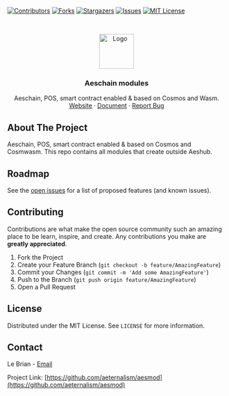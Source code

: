 [![Contributors][contributors-shield]][contributors-url]
[![Forks][forks-shield]][forks-url]
[![Stargazers][stars-shield]][stars-url]
[![Issues][issues-shield]][issues-url]
[![MIT License][license-shield]][license-url]


<!-- PROJECT LOGO -->
<br />
<p align="center">
  <a href="https://github.com/aeternalism/aesmod">
    <img src="https://avatars0.githubusercontent.com/u/75020642" alt="Logo" width="80" height="80">
  </a>

  <h3 align="center">Aeschain modules</h3>

  <p align="center">
    Aeschain, POS, smart contract enabled & based on Cosmos and Wasm.
    <br />
    <a href="https://aeternalism.com">Website</a>
    ·
    <a href="https://docs.aeternalism.com">Document</a>
    ·
    <a href="https://github.com/aeternalism/aesmod/issues">Report Bug</a>
  </p>
</p>


<!-- ABOUT THE PROJECT -->
## About The Project

Aeschain, POS, smart contract enabled & based on Cosmos and Cosmwasm. This repo contains all modules that create outside Aeshub.

<!-- ROADMAP -->
## Roadmap

See the [open issues](https://github.com/aeternalism/aesmod/issues) for a list of proposed features (and known issues).



<!-- CONTRIBUTING -->
## Contributing

Contributions are what make the open source community such an amazing place to be learn, inspire, and create. Any contributions you make are **greatly appreciated**.

1. Fork the Project
2. Create your Feature Branch (`git checkout -b feature/AmazingFeature`)
3. Commit your Changes (`git commit -m 'Add some AmazingFeature'`)
4. Push to the Branch (`git push origin feature/AmazingFeature`)
5. Open a Pull Request



<!-- LICENSE -->
## License

Distributed under the MIT License. See `LICENSE` for more information.


<!-- CONTACT -->
## Contact

Le Brian - [Email](mailto:lebrian@aeternalism.com)

Project Link: [https://github.com/aeternalism/aesmod](https://github.com/aeternalism/aesmod)


<!-- MARKDOWN LINKS & IMAGES -->
<!-- https://www.markdownguide.org/basic-syntax/#reference-style-links -->
[contributors-shield]: https://img.shields.io/github/contributors/aeternalism/aesmod.svg?style=for-the-badge
[contributors-url]: https://github.com/aeternalism/aesmod/graphs/contributors
[forks-shield]: https://img.shields.io/github/forks/aeternalism/aesmod.svg?style=for-the-badge
[forks-url]: https://github.com/aeternalism/aesmod/network/members
[stars-shield]: https://img.shields.io/github/stars/aeternalism/aesmod.svg?style=for-the-badge
[stars-url]: https://github.com/aeternalism/aesmod/stargazers
[issues-shield]: https://img.shields.io/github/issues/aeternalism/aesmod.svg?style=for-the-badge
[issues-url]: https://github.com/aeternalism/aesmod/issues
[license-shield]: https://img.shields.io/github/license/aeternalism/aesmod.svg?style=for-the-badge
[license-url]: https://github.com/aeternalism/aesmod/blob/master/LICENSE.txt
